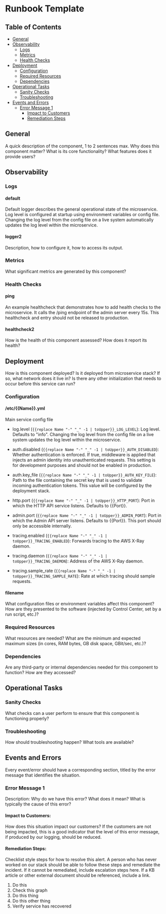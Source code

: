 # Runbook Template

## Table of Contents

* [General](#general)
* [Observability](#observability)
    * [Logs](#logs)
    * [Metrics](#metrics)
    * [Health Checks](#health-checks)
* [Deployment](#deployment)
    * [Configuration](#configuration)
    * [Required Resources](#required-resources)
    * [Dependencies](#dependencies)
* [Operational Tasks](#operational-tasks)
    * [Sanity Checks](#sanity-checks)
    * [Troubleshooting](#troubleshooting)
* [Events and Errors](#events-and-errors)
    * [Error Message 1](#error-message-1)
        * [Impact to Customers](#impact-to-customers)
        * [Remediation Steps](#remediation-steps)

## General
A quick description of the component,  1 to 2 sentences max.  Why does this
component matter?  What is its core functionality?  What features does it
provide users?

## Observability

### Logs

#### default
Default logger describes the general operational state of the microservice. 
Log level is configured at startup using environment variables or config file.
Changing the log level from the config file on a live system automatically 
updates the log level within the microservice.

#### logger2
Description, how to configure it, how to access its output.

### Metrics
What significant metrics are generated by this component?

### Health Checks

#### ping
An example healthcheck that demonstrates how to add health checks to the
microservice.  It calls the /ping endpoint of the admin server every 15s.  This
healthcheck and entry should not be released to production.

#### healthcheck2
How is the health of this component assessed? How does it report its health?

## Deployment
How is this component deployed?  Is it deployed from microservice stack?  If so, 
what network does it live in? Is there any other initialization that needs to 
occur before this service can run?

### Configuration

#### /etc/{{Name}}.yml
Main service config file

* log.level (`{{replace Name "-" "_" -1 | toUpper}}_LOG_LEVEL`): Log level.
  Defaults to "info".  Changing the log level from the config file on a live
  system updates the log level within the microservice.

* auth.disabled (`{{replace Name "-" "_" -1 | toUpper}}_AUTH_DISABLED`):
  Whether authentication is enforced.  If true, middleware is applied that 
  injects an admin identity into unauthenticated requests.  This setting is for
  development purposes and should not be enabled in production.

* auth.key_file (`{{replace Name "-" "_" -1 | toUpper}}_AUTH_KEY_FILE`): Path
  to the file containing the secret key that is used to validate incoming
  authentication tokens.  This value will be configured by the deployment stack.

* http.port (`{{replace Name "-" "_" -1 | toUpper}}_HTTP_PORT`): Port in which
  the HTTP API service listens.  Defaults to {{Port}}.

* admin.port (`{{replace Name "-" "_" -1 | toUpper}}_ADMIN_PORT`): Port in
  which the Admin API server listens.  Defaults to {{Port}}.  This port should
  only be accessible internally.

* tracing.enabled (`{{replace Name "-" "_" -1 | toUpper}}_TRACING_ENABLED`):
  Forwards tracing to the AWS X-Ray daemon.

* tracing.daemon (`{{replace Name "-" "_" -1 | toUpper}}_TRACING_DAEMON`):
  Address of the AWS X-Ray daemon.

* tracing.sample_rate (`{{replace Name "-" "_" -1 | toUpper}}_TRACING_SAMPLE_RATE`): 
  Rate at which tracing should sample
  requests.

#### filename
What configuration files or environment variables affect this component? How
are they presented to the software (injected by Control Center, set by a run
script, etc.)?

### Required Resources
What resources are needed? What are the minimum and expected maximum sizes (in
cores, RAM bytes, GB disk space, GBit/sec, etc.)?

### Dependencies
Are any third-party or internal dependencies needed for this component to
function? How are they accessed?

## Operational Tasks

### Sanity Checks
What checks can a user perform to ensure that this component is functioning
properly?

### Troubleshooting
How should troubleshooting happen? What tools are available?

## Events and Errors

Every event/error should have a corresponding section, titled by the error
message that identifies the situation.

### Error Message 1
Description:  Why do we have this error?  What does it mean?  What is typically
the cause of this error?

#### Impact to Customers:
How does this situation impact our customers?  If the customers are not being
impacted, this is a good indicator that the level of this error message, if
produced by our logging, should be reduced.

#### Remediation Steps:
Checklist style steps for how to resolve this alert.  A person who has never
worked on our stack should be able to follow these steps and remediate the
incident.  If it cannot be remediated, include escalation steps here. If a KB
article or other external document should be referenced, include a link.
 1. Do this
 2. Check this graph
 3. Do this thing
 4. Do this other thing
 5. Verify service has recovered
